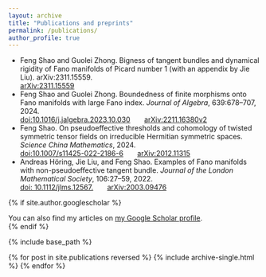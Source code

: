 ```yaml
---
layout: archive
title: "Publications and preprints"
permalink: /publications/
author_profile: true
---
```


* Feng Shao and Guolei Zhong. Bigness of tangent bundles and dynamical rigidity of Fano manifolds of Picard number 1 (with an appendix by Jie Liu). arXiv:2311.15559.
  <br>[arXiv:2311.15559](https://arxiv.org/abs/2311.15559)
* Feng Shao and Guolei Zhong. Boundedness of finite morphisms onto Fano manifolds with large Fano index. <I>Journal of Algebra</I>, 639:678–707, 2024.
  <br>[doi:10.1016/j.jalgebra.2023.10.030](https://doi.org/10.1016/j.jalgebra.2023.10.030)&emsp;&emsp;[arXiv:2211.16380v2](https://arxiv.org/abs/2211.16380v2)
* Feng Shao. On pseudoeffective thresholds and cohomology of twisted symmetric tensor fields on irreducible Hermitian symmetric spaces.  <I>Science China Mathematics</I>, 2024.
  <br>[doi:10.1007/s11425-022-2186-6](https://doi.org/10.1007/s11425-022-2186-6)&emsp;&emsp;[arXiv:2012.11315](https://arxiv.org/abs/2012.11315)
* Andreas Höring, Jie Liu, and Feng Shao. Examples of Fano manifolds with non-pseudoeffective tangent bundle. <I>Journal of the London Mathematical Society</I>, 106:27–59, 2022.
  <br>[doi: 10.1112/jlms.12567.](https://doi.org/10.1112/jlms.12567)&emsp;&emsp;[arXiv:2003.09476](https://arxiv.org/abs/2003.09476)



{% if site.author.googlescholar %}
  <div class="wordwrap">You can also find my articles on <a href="{{site.author.googlescholar}}">my Google Scholar profile</a>.</div>
{% endif %}

{% include base_path %}

{% for post in site.publications reversed %}
  {% include archive-single.html %}
{% endfor %}
